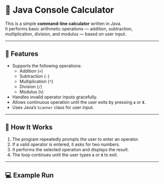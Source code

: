 # 🧮 Java Console Calculator

This is a simple **command-line calculator** written in Java.  
It performs basic arithmetic operations — addition, subtraction, multiplication, division, and modulus — based on user input.

---

## 🚀 Features
- Supports the following operations:
  - Addition (`+`)
  - Subtraction (`-`)
  - Multiplication (`*`)
  - Division (`/`)
  - Modulus (`%`)
- Handles invalid operator inputs gracefully.
- Allows continuous operation until the user exits by pressing **`x`** or **`X`**.
- Uses Java’s `Scanner` class for user input.

---

## 🧮 How It Works
1. The program repeatedly prompts the user to enter an operator.
2. If a valid operator is entered, it asks for two numbers.
3. It performs the selected operation and displays the result.
4. The loop continues until the user types **`x`** or **`X`** to exit.

---

## 💻 Example Run

